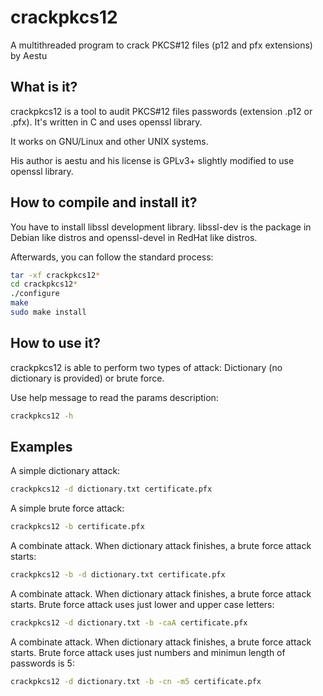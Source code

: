 # crackpkcs12
A multithreaded program to crack PKCS#12 files (p12 and pfx extensions) by Aestu

## What is it?

crackpkcs12 is a tool to audit PKCS#12 files passwords (extension .p12 or .pfx). It's written in C and uses openssl library.

It works on GNU/Linux and other UNIX systems.

His author is aestu and his license is GPLv3+ slightly modified to use openssl library.

## How to compile and install it?

You have to install libssl development library. libssl-dev is the package in Debian like distros and openssl-devel in RedHat like distros.

Afterwards, you can follow the standard process:

```bash
tar -xf crackpkcs12*
cd crackpkcs12*
./configure
make
sudo make install
```

## How to use it?

crackpkcs12 is able to perform two types of attack: Dictionary (no dictionary is provided) or brute force.

Use help message to read the params description:

```bash
crackpkcs12 -h 
```

## Examples

A simple dictionary attack:

```bash
crackpkcs12 -d dictionary.txt certificate.pfx
```

A simple brute force attack:

```bash
crackpkcs12 -b certificate.pfx
```

A combinate attack. When dictionary attack finishes, a brute force attack starts:

```bash
crackpkcs12 -b -d dictionary.txt certificate.pfx
```

A combinate attack. When dictionary attack finishes, a brute force attack starts. Brute force attack uses just lower and upper case letters:

```bash
crackpkcs12 -d dictionary.txt -b -caA certificate.pfx
```

A combinate attack. When dictionary attack finishes, a brute force attack starts. Brute force attack uses just numbers and minimun length of passwords is 5:

```bash
crackpkcs12 -d dictionary.txt -b -cn -m5 certificate.pfx
```
